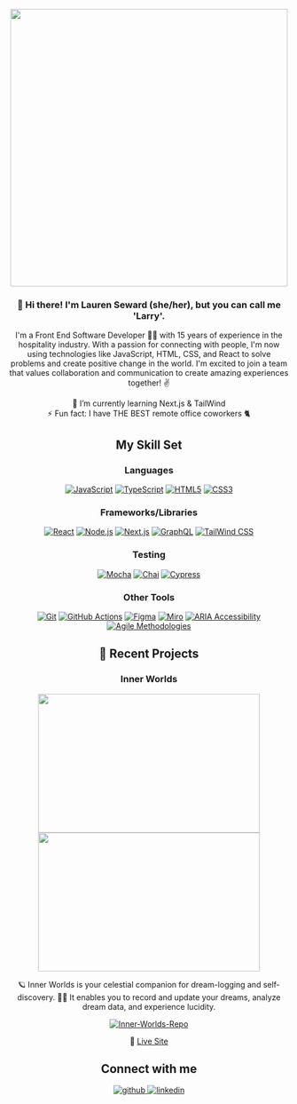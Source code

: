 <p align="center">
<img src="https://media.giphy.com/media/TdTDDwmTKhbmY4WNSg/giphy.gif" width="500px" align="center">
</p>

<h3 align="center">👋 Hi there! I'm Lauren Seward (she/her), but you can call me 'Larry'.</h3>
<p align="center">
I'm a Front End Software Developer 👩‍💻 with 15 years of experience in the hospitality industry. With a passion for connecting with people, I'm now using technologies like JavaScript, HTML, CSS, and React to solve problems and create positive change in the world. I'm excited to join a team that values collaboration and communication to create amazing experiences together! ✌️
</p>

<p align="center">
🌱 I’m currently learning Next.js & TailWind <br>
⚡ Fun fact: I have THE BEST remote office coworkers 🐈  
</p>

## <div align="center">My Skill Set</div>

<div align="center">

### Languages  

[![JavaScript](https://img.shields.io/badge/-JavaScript-F7DF1E?logo=javascript&logoColor=black)](https://www.javascript.com/)
[![TypeScript](https://img.shields.io/badge/-TypeScript-3178C6?logo=typescript&logoColor=white)](https://www.typescriptlang.org/)
[![HTML5](https://img.shields.io/badge/-HTML5-E34F26?logo=html5&logoColor=white)](https://en.wikipedia.org/wiki/HTML5)
[![CSS3](https://img.shields.io/badge/-CSS3-1572B6?logo=css3)](https://www.w3schools.com/css/)

### Frameworks/Libraries

[![React](https://img.shields.io/badge/-React-61DAFB?logo=react&logoColor=white)](https://reactjs.org/)
[![Node.js](https://img.shields.io/badge/-Node.js-339933?logo=node-dot-js&logoColor=white)](https://nodejs.org/)
[![Next.js](https://img.shields.io/badge/-Next.js-000000?logo=next-dot-js&logoColor=white)](https://nextjs.org/)
[![GraphQL](https://img.shields.io/badge/-GraphQL-E10098?logo=graphql&logoColor=white)](https://graphql.org/)
[![TailWind CSS](https://img.shields.io/badge/-TailWind_CSS-38B2AC?logo=tailwind-css&logoColor=white)](https://tailwindcss.com/)

### Testing

[![Mocha](https://img.shields.io/badge/-Mocha-8D6748?logo=mocha&logoColor=white)](https://mochajs.org/)
[![Chai](https://img.shields.io/badge/-Chai-A30701?logo=chai&logoColor=white)](https://www.chaijs.com/)
[![Cypress](https://img.shields.io/badge/-Cypress-17202C?logo=cypress&logoColor=white)](https://www.cypress.io/)

### Other Tools

[![Git](https://img.shields.io/badge/-Git-F05032?logo=git&logoColor=white)](https://github.com/)
[![GitHub Actions](https://img.shields.io/badge/-GitHub_Actions-2088FF?logo=github-actions&logoColor=white)](https://github.com/features/actions)
[![Figma](https://img.shields.io/badge/-Figma-F24E1E?logo=figma&logoColor=white)](https://www.figma.com/)
[![Miro](https://img.shields.io/badge/-Miro-050038?logo=miro&logoColor=white)](https://www.miro.com/)
[![ARIA Accessibility](https://img.shields.io/badge/-ARIA_Accessibility-0336FF?logo=w3c&logoColor=white)](https://www.w3.org/WAI/standards-guidelines/aria/)
[![Agile Methodologies](https://img.shields.io/badge/-Agile_Methodologies-008075?logo=scrumalliance&logoColor=white)](https://www.scrumalliance.org/)

</div>

## <div align="center">🔭 Recent Projects</div>

<div align="center">

### Inner Worlds

<img src="https://user-images.githubusercontent.com/114776048/239997350-cc5c2b9d-0888-4442-b1e6-4c079463c2af.gif" width="400" height="250"/>
<img src="https://camo.githubusercontent.com/2dde08013aa3307601edb7fde1eae070a1ed588ceb64b5b9786dd407adb1c6ab/68747470733a2f2f6d656469612e67697068792e636f6d2f6d656469612f6b58586432615364583757424739357049362f67697068792e676966" width="400" height="250"/>

🪐 Inner Worlds is your celestial companion for dream-logging and self-discovery. 🚀✨ It enables you to record and update your dreams, analyze dream data, and experience lucidity. 

[![Inner-Worlds-Repo](https://img.shields.io/badge/-GitHub_Repo-1f425f?logo=github&logoColor=white)](https://github.com/Inner-Worlds/inner-worlds-ui)

🔗 [Live Site](https://inner-worlds-ui.vercel.app/)

</div>

## <div align="center">Connect with me</div>

<div align="center">

<a href="https://github.com/LSeward0421" target="_blank">
<img src="https://img.shields.io/badge/github-%2324292e.svg?&style=for-the-badge&logo=github&logoColor=white" alt="github" style="margin-bottom: 5px;" />
</a>
<a href="https://linkedin.com/in/L-Seward" target="_blank">
<img src="https://img.shields.io/badge/linkedin-%231E77B5.svg?&style=for-the-badge&logo=linkedin&logoColor=white" alt="linkedin" style="margin-bottom: 5px;" />
</a>

</div>
  

<br/>  

